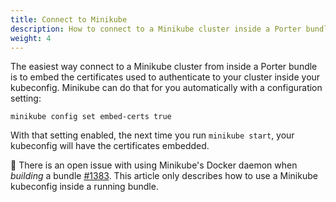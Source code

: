 ```yaml
---
title: Connect to Minikube
description: How to connect to a Minikube cluster inside a Porter bundle.
weight: 4
---
```


The easiest way connect to a Minikube cluster from inside a Porter bundle is to
embed the certificates used to authenticate to your cluster inside your
kubeconfig. Minikube can do that for you automatically with a configuration
setting:

```
minikube config set embed-certs true
```

With that setting enabled, the next time you run `minikube start`, your
kubeconfig will have the certificates embedded.

🚨 There is an open issue with using Minikube's Docker daemon when _building_ a
bundle [#1383](https://github.com/getporter/porter/issues/1383). This article
only describes how to use a Minikube kubeconfig inside a running bundle.
